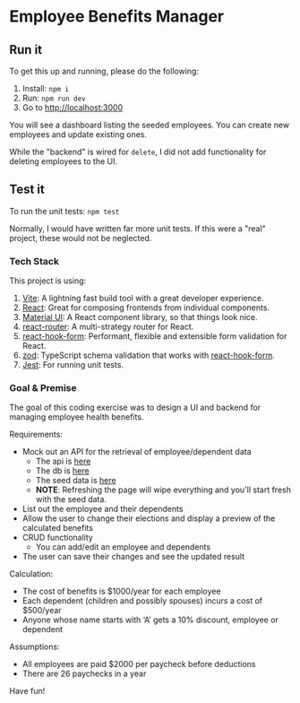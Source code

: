 # Employee Benefits Manager

## Run it

To get this up and running, please do the following:

1. Install: `npm i`
1. Run: `npm run dev`
1. Go to [http://localhost:3000](http://localhost:3000)

You will see a dashboard listing the seeded employees. You can create new employees and update existing ones.

While the "backend" is wired for `delete`, I did not add functionality for deleting employees to the UI.

## Test it

To run the unit tests: `npm test`

Normally, I would have written far more unit tests. If this were a "real" project, these would not be neglected.

### Tech Stack

This project is using:

1. [Vite](https://vite.dev/guide/): A lightning fast build tool with a great developer experience.
1. [React](https://react.dev/): Great for composing frontends from individual components.
1. [Material UI](https://mui.com/material-ui/getting-started/): A React component library, so that things look nice.
1. [react-router](https://reactrouter.com/home): A multi-strategy router for React.
1. [react-hook-form](https://www.react-hook-form.com/get-started/): Performant, flexible and extensible form validation for React.
1. [zod](https://zod.dev/): TypeScript schema validation that works with [react-hook-form](https://react-hook-form.com/get-started#SchemaValidation).
1. [Jest](https://jestjs.io/docs/getting-started): For running unit tests.

### Goal & Premise

The goal of this coding exercise was to design a UI and backend for managing employee health benefits.

Requirements:

- Mock out an API for the retrieval of employee/dependent data
  - The api is [here](./src/api/api.ts)
  - The db is [here](./src/db/db.ts)
  - The seed data is [here](./src/api/data.ts)
  - **NOTE**: Refreshing the page will wipe everything and you'll start fresh with the seed data.
- List out the employee and their dependents
- Allow the user to change their elections and display a preview of the calculated benefits
- CRUD functionality
  - You can add/edit an employee and dependents
- The user can save their changes and see the updated result

Calculation:

- The cost of benefits is $1000/year for each employee
- Each dependent (children and possibly spouses) incurs a cost of $500/year
- Anyone whose name starts with ‘A’ gets a 10% discount, employee or dependent

Assumptions:

- All employees are paid $2000 per paycheck before deductions
- There are 26 paychecks in a year

Have fun!
